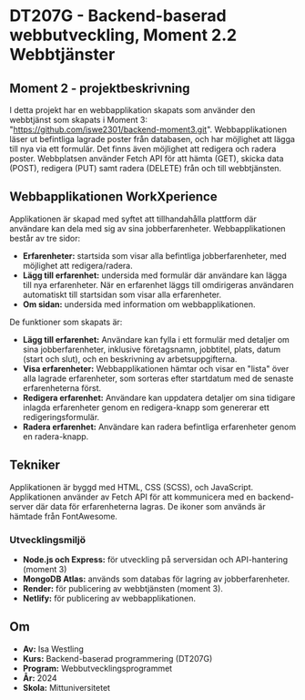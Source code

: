 # DT207G - Backend-baserad webbutveckling, Moment 2.2 Webbtjänster

## Moment 2 - projektbeskrivning
I detta projekt har en webbapplikation skapats som använder den webbtjänst som skapats i Moment 3: "https://github.com/iswe2301/backend-moment3.git". Webbapplikationen läser ut befintliga lagrade poster från databasen, och har möjlighet att lägga till nya via ett formulär. Det finns även möjlighet att redigera och radera poster. Webbplatsen använder Fetch API för att hämta (GET), skicka data (POST), redigera (PUT) samt radera (DELETE) från och till webbtjänsten.

## Webbapplikationen WorkXperience
Applikationen är skapad med syftet att tillhandahålla plattform där användare kan dela med sig av sina jobberfarenheter. Webbapplikationen består av tre sidor:

* **Erfarenheter:** startsida som visar alla befintliga jobberfarenheter, med möjlighet att redigera/radera.
* **Lägg till erfarenhet:** undersida med formulär där användare kan lägga till nya erfarenheter. När en erfarenhet läggs till omdirigeras användaren automatiskt till startsidan som visar alla erfarenheter.
* **Om sidan:** undersida med information om webbapplikationen.

De funktioner som skapats är:

* **Lägg till erfarenhet:** Användare kan fylla i ett formulär med detaljer om sina jobberfarenheter, inklusive företagsnamn, jobbtitel, plats, datum (start och slut), och en beskrivning av arbetsuppgifterna.
* **Visa erfarenheter:** Webbapplikationen hämtar och visar en "lista" över alla lagrade erfarenheter, som sorteras efter startdatum med de senaste erfarenheterna först.
* **Redigera erfarenhet:** Användare kan uppdatera detaljer om sina tidigare inlagda erfarenheter genom en redigera-knapp som genererar ett redigeringsformulär.
* **Radera erfarenhet:** Användare kan radera befintliga erfarenheter genom en radera-knapp.

## Tekniker
Applikationen är byggd med HTML, CSS (SCSS), och JavaScript. Applikationen använder av Fetch API för att kommunicera med en backend-server där data för erfarenheterna lagras. De ikoner som används är hämtade från FontAwesome.

### Utvecklingsmiljö
* **Node.js och Express:** för utveckling på serversidan och API-hantering (moment 3)
* **MongoDB Atlas:** används som databas för lagring av jobberfarenheter.
* **Render:** för publicering av webbtjänsten (moment 3).
* **Netlify:** för publicering av webbapplikationen.

## Om
* **Av:** Isa Westling
* **Kurs:** Backend-baserad programmering (DT207G)
* **Program:** Webbutvecklingsprogrammet
* **År:** 2024
* **Skola:** Mittuniversitetet